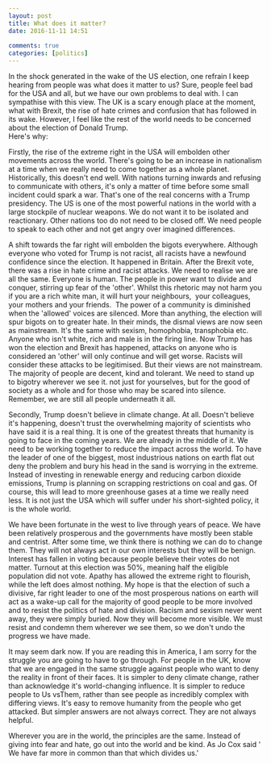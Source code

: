 ```yaml
---  
layout: post  
title: What does it matter?  
date: 2016-11-11 14:51  
  
comments: true  
categories: [politics]  
---  
```

In the shock generated in the wake of the US election, one refrain I keep hearing from people was what does it matter to us? Sure, people feel bad for the USA and all, but we have our own problems to deal with. I can sympathise with this view. The UK is a scary enough place at the moment, what with Brexit, the rise of hate crimes and confusion that has followed in its wake. However, I feel like the rest of the world needs to be concerned about the election of Donald Trump.  
Here's why:  
<!--more-->  

Firstly, the rise of the extreme right in the USA will embolden other movements across the world. There's going to be an increase in nationalism at a time when we really need to come together as a whole planet. Historically, this doesn't end well. With nations turning inwards and refusing to communicate with others, it's only a matter of time before some small incident could spark a war. That's one of the real concerns with a Trump presidency. The US is one of the most powerful nations in the world with a large stockpile of nuclear weapons. We do not want it to be isolated and reactionary. Other nations too do not need to be closed off. We need people to speak to each other and not get angry over imagined differences.  

A shift towards the far right will embolden the bigots everywhere. Although everyone who voted for Trump is not racist, all racists have a newfound confidence since the election. It happened in Britain. After the Brexit vote, there was a rise in hate crime and racist attacks. We need to realise we are all the same. Everyone is human. The people in power want to divide and conquer, stirring up fear of the 'other'. Whilst this rhetoric may not harm you if you are a rich white man, it will hurt your neighbours,  your colleagues, your mothers and your friends.  The power of a community is diminished when the 'allowed' voices are silenced. More than anything, the election will spur bigots on to greater hate. In their minds, the dismal views are now seen as mainstream. It's the same with sexism, homophobia, transphobia etc. Anyone who isn't white, rich and male is in the firing line. Now Trump has won the election and Brexit has happened, attacks on anyone who is considered an 'other' will only continue and will get worse. Racists will consider these attacks to be legitimised. But their views are not mainstream. The majority of people are decent, kind and tolerant. We need to stand up to bigotry wherever we see it. not just for yourselves, but for the good of society as a whole and for those who may be scared into silence. Remember, we are still all people underneath it all.  

Secondly, Trump doesn't believe in climate change. At all. Doesn't believe it's happening, doesn't trust the overwhelming majority of scientists who have said it is a real thing. It is one of the greatest threats that humanity is going to face in the coming years. We are already in the middle of it. We need to be working together to reduce the impact across the world. To have the leader of one of the biggest, most industrious nations on earth flat out deny the problem and bury his head in the sand is worrying in the extreme. Instead of investing in renewable energy and reducing carbon dioxide emissions, Trump is planning on scrapping restrictions on coal and gas. Of course, this will lead to more greenhouse gases at a time we really need less. It is not just the USA which will suffer under his short-sighted policy, it is the whole world.  

We have been fortunate in the west to live through years of peace. We have been relatively prosperous and the governments have mostly been stable and centrist. After some time, we think there is nothing we can do to change them. They will not always act in our own interests but they will be benign. Interest has fallen in voting because people believe their votes do not matter. Turnout at this election was 50%, meaning half the eligible population did not vote. Apathy has allowed the extreme right to flourish, while the left does almost nothing. My hope is that the election of such a divisive, far right leader to one of the most prosperous nations on earth will act as a wake-up call for the majority of good people to be more involved and to resist the politics of hate and division. Racism and sexism never went away, they were simply buried. Now they will become more visible. We must resist and condemn them wherever we see them, so we don't undo the progress we have made.  

It may seem dark now. If you are reading this in America, I am sorry for the struggle you are going to have to go through. For people in the UK, know that we are engaged in the same struggle against people who want to deny the reality in front of their faces. It is simpler to deny climate change, rather than acknowledge it's world-changing influence. It is simpler to reduce people to Us vsThem, rather than see people as incredibly complex with differing views. It's easy to remove humanity from the people who get attacked. But simpler answers are not always correct. They are not always helpful.  

Wherever you are in the world, the principles are the same. Instead of giving into fear and hate, go out into the world and be kind. As Jo Cox said ' We have far more in common than that which divides us.'  

